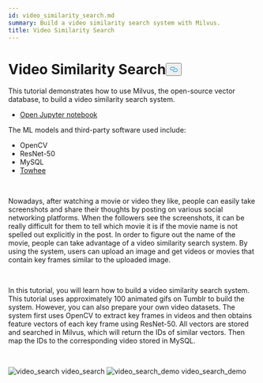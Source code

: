 ```yaml
---
id: video_similarity_search.md
summary: Build a video similarity search system with Milvus.
title: Video Similarity Search
---
```


<h1 id="Video-Similarity-Search" class="common-anchor-header">Video Similarity Search<button data-href="#Video-Similarity-Search" class="anchor-icon" translate="no">
      <svg translate="no"
        aria-hidden="true"
        focusable="false"
        height="20"
        version="1.1"
        viewBox="0 0 16 16"
        width="16"
      >
        <path
          fill="#0092E4"
          fill-rule="evenodd"
          d="M4 9h1v1H4c-1.5 0-3-1.69-3-3.5S2.55 3 4 3h4c1.45 0 3 1.69 3 3.5 0 1.41-.91 2.72-2 3.25V8.59c.58-.45 1-1.27 1-2.09C10 5.22 8.98 4 8 4H4c-.98 0-2 1.22-2 2.5S3 9 4 9zm9-3h-1v1h1c1 0 2 1.22 2 2.5S13.98 12 13 12H9c-.98 0-2-1.22-2-2.5 0-.83.42-1.64 1-2.09V6.25c-1.09.53-2 1.84-2 3.25C6 11.31 7.55 13 9 13h4c1.45 0 3-1.69 3-3.5S14.5 6 13 6z"
        ></path>
      </svg>
    </button></h1><p>This tutorial demonstrates how to use Milvus, the open-source vector database, to build a video similarity search system.</p>
<ul>
<li><a href="https://github.com/towhee-io/examples/tree/main/video/reverse_video_search">Open Jupyter notebook</a></li>
</ul>
<p>The ML models and third-party software used include:</p>
<ul>
<li>OpenCV</li>
<li>ResNet-50</li>
<li>MySQL</li>
<li><a href="https://towhee.io/">Towhee</a></li>
</ul>
<p><br/></p>
<p>Nowadays, after watching a movie or video they like, people can easily take screenshots and share their thoughts by posting on various social networking platforms. When the followers see the screenshots, it can be really difficult for them to tell which movie it is if the movie name is not spelled out explicitly in the post. In order to figure out the name of the movie, people can take advantage of a video similarity search system. By using the system, users can upload an image and get videos or movies that contain key frames similar to the uploaded image.</p>
<p><br/></p>
<p>In this tutorial, you will learn how to build a video similarity search system. This tutorial uses approximately 100 animated gifs on Tumblr to build the system. However, you can also prepare your own video datasets. The system first uses OpenCV to extract key frames in videos and then obtains feature vectors of each key frame using ResNet-50. All vectors are stored and searched in Milvus, which will return the IDs of similar vectors. Then map the IDs to the corresponding video stored in MySQL.</p>
<p><br/></p>
<p>
  <span class="img-wrapper">
    <img translate="no" src="/docs/v2.4.x/assets/video_search.png" alt="video_search" class="doc-image" id="video_search" />
    <span>video_search</span>
  </span>


  <span class="img-wrapper">
    <img translate="no" src="/docs/v2.4.x/assets/video_search_demo.gif" alt="video_search_demo" class="doc-image" id="video_search_demo" />
    <span>video_search_demo</span>
  </span>
</p>
